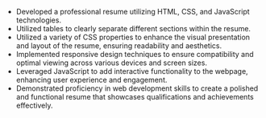 

- Developed a professional resume utilizing HTML, CSS, and JavaScript technologies.
- Utilized tables to clearly separate different sections within the resume.
- Utilized a variety of CSS properties to enhance the visual presentation and layout of the resume, ensuring readability and aesthetics.
- Implemented responsive design techniques to ensure compatibility and optimal viewing across various devices and screen sizes.
- Leveraged JavaScript to add interactive functionality to the webpage, enhancing user experience and engagement.
- Demonstrated proficiency in web development skills to create a polished and functional resume that showcases qualifications and achievements effectively.
